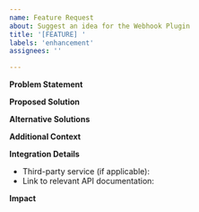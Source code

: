 ```yaml
---
name: Feature Request
about: Suggest an idea for the Webhook Plugin
title: '[FEATURE] '
labels: 'enhancement'
assignees: ''

---
```


<!--
Before submitting a feature request, please:
- Make sure you're using the latest version of the plugin
- Search existing issues to avoid creating duplicates
- Write in English only
-->

**Problem Statement**
<!-- A clear and concise description of what problem this feature would solve -->

**Proposed Solution**
<!-- A clear and concise description of what you want to happen -->

**Alternative Solutions**
<!-- A clear and concise description of any alternative solutions or features you've considered. -->

**Additional Context**
<!-- Add any other context, screenshots, or examples about the feature request here -->

**Integration Details**
<!-- If the feature is related to a specific third-party integration, provide details about that service -->
- Third-party service (if applicable): 
- Link to relevant API documentation:

**Impact**
<!-- How would this feature benefit users of the Webhook Plugin? -->
